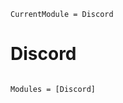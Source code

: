 ```@meta
CurrentModule = Discord
```

# Discord

```@index
```

```@autodocs
Modules = [Discord]
```
